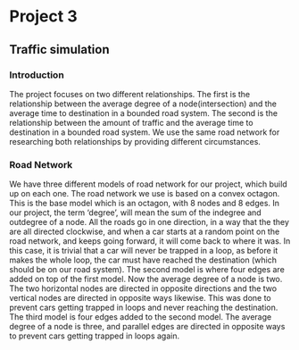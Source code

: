 # Project 3
## Traffic simulation

### Introduction
The project focuses on two different relationships. The first is the relationship between the average degree of a node(intersection) and the average time to destination in a bounded road system. The second is the relationship between the amount of traffic and the average time to destination in a bounded road system. We use the same road network for researching both relationships by providing different circumstances.


### Road Network
We have three different models of road network for our project, which build up on each one. The road network we use is based on a convex octagon. This is the base model which is an octagon, with 8 nodes and 8 edges. In our project, the term ‘degree’, will mean the sum of the indegree and outdegree of a node. All the roads go in one direction, in a way that the they are all directed clockwise, and when a car starts at a random point on the road network, and keeps going forward, it will come back to where it was. In this case, it is trivial that a car will never be trapped in a loop, as before it makes the whole loop, the car must have reached the destination (which should be on our road system).
The second model is where four edges are added on top of the first model. Now the average degree of a node is two. The two horizontal nodes are directed in opposite directions and the two vertical nodes are directed in opposite ways likewise. This was done to prevent cars getting trapped in loops and never reaching the destination.
The third model is four edges added to the second model. The average degree of a node is three, and parallel edges are directed in opposite ways to prevent cars getting trapped in loops again. 

